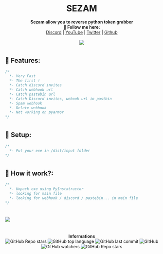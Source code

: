 <h1 align="center">SEZAM</h1>

<p align="center">
  <b>Sezam allow you to reverse python token grabber<br>🖤 Follow me here:</b><br>
  <a href="https://discord.gg/aMs5BHuyaU">Discord</a> |
  <a href="https://www.youtube.com/channel/UC09GPm24_rdeOXa5KOmhDnw">YouTube</a> |
  <a href="https://twitter.com/its_vichy">Twitter</a> |
  <a href="https://github.com/Its-Vichy">Github</a>
  <br><br>
  <img src="https://steamuserimages-a.akamaihd.net/ugc/939465072079337699/A44A2D24BB987267F26C56440F51A0B468481222/">
</p>

#

## 🐺 Features:
```cs
/*
  *- Very Fast
  *- The first !
  *- Catch discord invites
  *- Catch webhook url
  *- Catch pastebin url
  *- Catch Discord invites, webook url in pastbin
  *- Spam webhook
  *- Delete webhook
  *- Not working on pyarmor
*/
```

#

## 🐺 Setup:
```cs
/*
  *- Put your exe in /dist/input folder
*/
```

#

## 🐺 How it work?:
```cs
/*
  *- Unpack exe using PyInstxtractor
  *- looking for main file
  *- looking for webhook / discord / pastebin... in main file
*/
```

#

<img src="https://media.discordapp.net/attachments/843545198335229972/843690393182011412/unknown.png">

#

<p align="center"> 
    <b>Informations</b><br>
    <img alt="GitHub Repo stars" src="https://img.shields.io/github/stars/Its-Vichy/Sezam?style=social">
    <img alt="GitHub top language" src="https://img.shields.io/github/languages/top/Its-Vichy/Sezam">
    <img alt="GitHub last commit" src="https://img.shields.io/github/last-commit/Its-Vichy/Sezam">
    <img alt="GitHub" src="https://img.shields.io/github/license/Its-Vichy/Sezam">
    <img alt="GitHub watchers" src="https://img.shields.io/github/watchers/Its-Vichy/Sezam?style=social">
    <img alt="GitHub Repo stars" src="https://img.shields.io/github/stars/Its-Vichy/Sezam?style=social">
</p>
